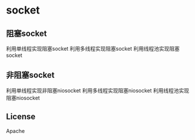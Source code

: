 
# socket

## 阻塞socket  
利用单线程实现阻塞socket
利用多线程实现阻塞socket
利用线程池实现阻塞socket
## 非阻塞socket
利用单线程实现非阻塞niosocket
利用多线程实现阻塞niosocket
利用线程池实现阻塞niosocket
## License
Apache 

